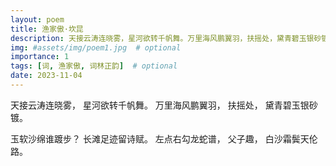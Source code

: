 ```yaml
---
layout: poem
title: 渔家傲·坎昆
description: 天接云涛连晓雾，星河欲转千帆舞。万里海风鹏翼羽，扶摇处，黛青碧玉银砂镀。玉软沙绵谁踱步？长滩足迹留诗赋。左点右勾龙蛇谱，父子趣，白沙霜鬓天伦路。
img: #assets/img/poem1.jpg  # optional
importance: 1
tags: [词, 渔家傲, 词林正韵]  # optional
date: 2023-11-04
--- 
```


​天接云涛连晓雾，
星河欲转千帆舞。
万里海风鹏翼羽，
扶摇处，
黛青碧玉银砂镀。

玉软沙绵谁踱步？
长滩足迹留诗赋。
左点右勾龙蛇谱，
父子趣，
白沙霜鬓天伦路。
​